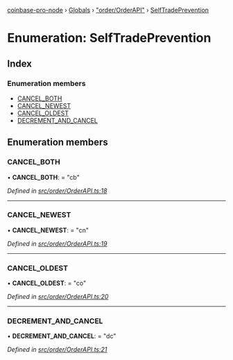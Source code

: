[coinbase-pro-node](../README.md) › [Globals](../globals.md) › ["order/OrderAPI"](../modules/_order_orderapi_.md) › [SelfTradePrevention](_order_orderapi_.selftradeprevention.md)

# Enumeration: SelfTradePrevention

## Index

### Enumeration members

- [CANCEL_BOTH](_order_orderapi_.selftradeprevention.md#cancel_both)
- [CANCEL_NEWEST](_order_orderapi_.selftradeprevention.md#cancel_newest)
- [CANCEL_OLDEST](_order_orderapi_.selftradeprevention.md#cancel_oldest)
- [DECREMENT_AND_CANCEL](_order_orderapi_.selftradeprevention.md#decrement_and_cancel)

## Enumeration members

### CANCEL_BOTH

• **CANCEL_BOTH**: = "cb"

_Defined in [src/order/OrderAPI.ts:18](https://github.com/bennyn/coinbase-pro-node/blob/0c3235f/src/order/OrderAPI.ts#L18)_

---

### CANCEL_NEWEST

• **CANCEL_NEWEST**: = "cn"

_Defined in [src/order/OrderAPI.ts:19](https://github.com/bennyn/coinbase-pro-node/blob/0c3235f/src/order/OrderAPI.ts#L19)_

---

### CANCEL_OLDEST

• **CANCEL_OLDEST**: = "co"

_Defined in [src/order/OrderAPI.ts:20](https://github.com/bennyn/coinbase-pro-node/blob/0c3235f/src/order/OrderAPI.ts#L20)_

---

### DECREMENT_AND_CANCEL

• **DECREMENT_AND_CANCEL**: = "dc"

_Defined in [src/order/OrderAPI.ts:21](https://github.com/bennyn/coinbase-pro-node/blob/0c3235f/src/order/OrderAPI.ts#L21)_

